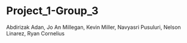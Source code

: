 # Project_1-Group_3
Abdirizak Adan, Jo An Millegan, Kevin Miller, Navyasri Pusuluri, Nelson Linarez, Ryan Cornelius
